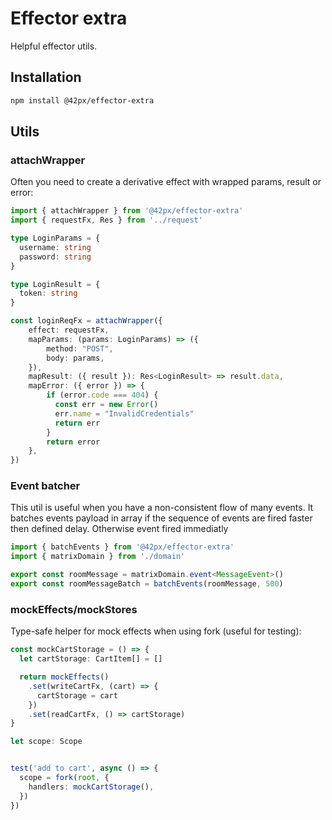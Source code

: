 # Effector extra

Helpful effector utils.

## Installation

```sh
npm install @42px/effector-extra
```

## Utils
### attachWrapper

Often you need to create a derivative effect with wrapped params, result or error:

```ts
import { attachWrapper } from '@42px/effector-extra'
import { requestFx, Res } from '../request'

type LoginParams = {
  username: string
  password: string
}

type LoginResult = {
  token: string
}

const loginReqFx = attachWrapper({
    effect: requestFx,
    mapParams: (params: LoginParams) => ({
        method: "POST",
        body: params,
    }),
    mapResult: ({ result }): Res<LoginResult> => result.data,
    mapError: ({ error }) => {
        if (error.code === 404) {
          const err = new Error()
          err.name = "InvalidCredentials"
          return err
        }
        return error
    },
})
```
### Event batcher
This util is useful when you have a non-consistent flow of many events. It batches events payload in array if the sequence of events are fired faster then defined delay. Otherwise event fired immediatly 

```ts
import { batchEvents } from '@42px/effector-extra'
import { matrixDomain } from './domain'

export const roomMessage = matrixDomain.event<MessageEvent>()
export const roomMessageBatch = batchEvents(roomMessage, 500)
```


### mockEffects/mockStores

Type-safe helper for mock effects when using fork (useful for testing):

```ts
const mockCartStorage = () => {
  let cartStorage: CartItem[] = [] 

  return mockEffects()
    .set(writeCartFx, (cart) => {
      cartStorage = cart
    })
    .set(readCartFx, () => cartStorage)
}

let scope: Scope


test('add to cart', async () => {
  scope = fork(root, {
    handlers: mockCartStorage(),
  })
})
```
